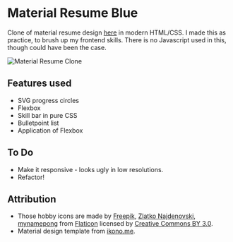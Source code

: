 # Material Resume Blue
Clone of material resume design [here](https://creativemarket.com/ikonome/686585-Material-Resume-Blue/screenshots#screenshot2) in modern HTML/CSS. I made this as practice, to brush up my frontend skills. There is no Javascript used in this, though could have been the case.

![Material Resume Clone](https://i.imgur.com/cy9JFHY.png)

## Features used

* SVG progress circles
* Flexbox 
* Skill bar in pure CSS
* Bulletpoint list
* Application of Flexbox

## To Do

* Make it responsive - looks ugly in low resolutions.
* Refactor!


## Attribution

* Those hobby icons are made by [Freepik](https://www.freepik.com/), [Zlatko Najdenovski](https://www.flaticon.com/authors/zlatko-najdenovski), [mynamepong](https://www.flaticon.com/authors/mynamepong) from [Flaticon](https://www.flaticon.com/) licensed by [Creative Commons BY 3.0](http://creativecommons.org/licenses/by/3.0/).
* Material design template from [ikono.me](https://creativemarket.com/ikonome).
